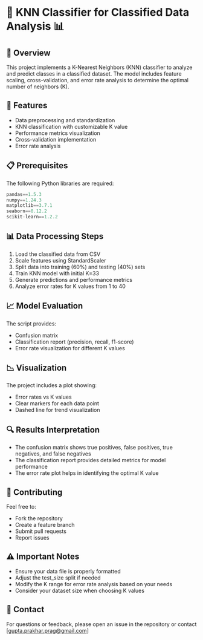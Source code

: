 # 🤖 KNN Classifier for Classified Data Analysis 📊

## 📌 Overview
This project implements a K-Nearest Neighbors (KNN) classifier to analyze and predict classes in a classified dataset. The model includes feature scaling, cross-validation, and error rate analysis to determine the optimal number of neighbors (K).

## 🚀 Features
- Data preprocessing and standardization
- KNN classification with customizable K value
- Performance metrics visualization
- Cross-validation implementation
- Error rate analysis

## 📋 Prerequisites
The following Python libraries are required:
```python
pandas==1.5.3
numpy==1.24.3
matplotlib==3.7.1
seaborn==0.12.2
scikit-learn==1.2.2
```

## 📊 Data Processing Steps
1. Load the classified data from CSV
2. Scale features using StandardScaler
3. Split data into training (60%) and testing (40%) sets
4. Train KNN model with initial K=33
5. Generate predictions and performance metrics
6. Analyze error rates for K values from 1 to 40

## 📈 Model Evaluation
The script provides:
- Confusion matrix
- Classification report (precision, recall, f1-score)
- Error rate visualization for different K values

## 📉 Visualization
The project includes a plot showing:
- Error rates vs K values
- Clear markers for each data point
- Dashed line for trend visualization

## 🔍 Results Interpretation
- The confusion matrix shows true positives, false positives, true negatives, and false negatives
- The classification report provides detailed metrics for model performance
- The error rate plot helps in identifying the optimal K value

## 🤝 Contributing
Feel free to:
- Fork the repository
- Create a feature branch
- Submit pull requests
- Report issues

## ⚠️ Important Notes
- Ensure your data file is properly formatted
- Adjust the test_size split if needed
- Modify the K range for error rate analysis based on your needs
- Consider your dataset size when choosing K values

## 📧 Contact
For questions or feedback, please open an issue in the repository or contact [gupta.prakhar.prag@gmail.com]
